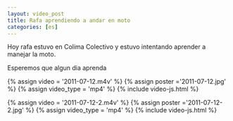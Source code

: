 ```yaml
---
layout: video_post
title: Rafa aprendiendo a andar en moto
categories: [es]
---
```


Hoy rafa estuvo en Colima Colectivo y estuvo intentando aprender a manejar la moto. 

Esperemos que algun dia aprenda


{% assign video = '2011-07-12.m4v' %}
{% assign poster ='2011-07-12.jpg' %}
{% assign video_type = 'mp4' %}
{% include video-js.html %}

{% assign video = '2011-07-12-2.m4v' %}
{% assign poster ='2011-07-12-2.jpg' %}
{% assign video_type = 'mp4' %}
{% include video-js.html %}

